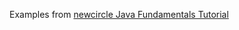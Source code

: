 Examples from [newcircle Java Fundamentals Tutorial](https://newcircle.com/bookshelf/java_fundamentals_tutorial/index)